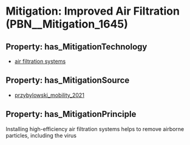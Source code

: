 # Mitigation: __Improved Air Filtration__ (PBN__Mitigation_1645)

## Property: has_MitigationTechnology

* [air filtration systems](../Technology/PBN__Technology_203)

## Property: has_MitigationSource

* [przybylowski_mobility_2021](../Article/PBN__Article_113)

## Property: has_MitigationPrinciple

Installing high-efficiency air filtration systems helps to remove airborne particles, including the virus

